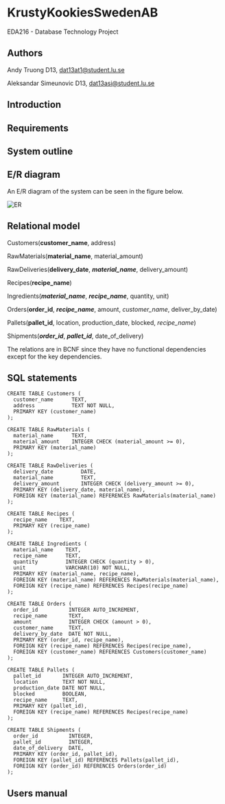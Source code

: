 # KrustyKookiesSwedenAB
EDA216 - Database Technology Project

## Authors
Andy Truong D13, dat13at1@student.lu.se

Aleksandar Simeunovic D13, dat13asi@student.lu.se

## Introduction

## Requirements

## System outline

## E/R diagram
An E/R diagram of the system can be seen in the figure below.

![ER](ER.png)

## Relational model
Customers(<strong>customer_name</strong>, address)

RawMaterials(<strong>material_name</strong>, material_amount)

RawDeliveries(<strong>delivery_date</strong>, <strong><em>material_name</em></strong>, delivery_amount)

Recipes(<strong>recipe_name</strong>)

Ingredients(<strong><em>material_name</em></strong>, <strong><em>recipe_name</em></strong>, quantity, unit)

Orders(<strong>order_id</strong>, <strong><em>recipe_name</em></strong>, amount, <em>customer_name</em>, deliver_by_date)

Pallets(<strong>pallet_id</strong>, location, production_date, blocked, <em>recipe_name</em>)

Shipments(<strong><em>order_id</em></strong>, <strong><em>pallet_id</em></strong>, date_of_delivery)

The relations are in BCNF since they have no functional dependencies except for the key dependencies.

## SQL statements
```
CREATE TABLE Customers (
  customer_name      TEXT,
  address            TEXT NOT NULL,
  PRIMARY KEY (customer_name)
);

CREATE TABLE RawMaterials (
  material_name      TEXT,
  material_amount    INTEGER CHECK (material_amount >= 0),
  PRIMARY KEY (material_name)
);

CREATE TABLE RawDeliveries (
  delivery_date         DATE,
  material_name         TEXT,
  delivery_amount       INTEGER CHECK (delivery_amount >= 0),
  PRIMARY KEY (delivery_date, material_name),
  FOREIGN KEY (material_name) REFERENCES RawMaterials(material_name)
);

CREATE TABLE Recipes (
  recipe_name    TEXT,
  PRIMARY KEY (recipe_name)
);

CREATE TABLE Ingredients (
  material_name    TEXT,
  recipe_name      TEXT,
  quantity         INTEGER CHECK (quantity > 0),
  unit             VARCHAR(10) NOT NULL,
  PRIMARY KEY (material_name, recipe_name),
  FOREIGN KEY (material_name) REFERENCES RawMaterials(material_name),
  FOREIGN KEY (recipe_name) REFERENCES Recipes(recipe_name)
);

CREATE TABLE Orders (
  order_id          INTEGER AUTO_INCREMENT,
  recipe_name       TEXT,
  amount            INTEGER CHECK (amount > 0),
  customer_name     TEXT,
  delivery_by_date  DATE NOT NULL,
  PRIMARY KEY (order_id, recipe_name),
  FOREIGN KEY (recipe_name) REFERENCES Recipes(recipe_name),
  FOREIGN KEY (customer_name) REFERENCES Customers(customer_name)
);

CREATE TABLE Pallets (
  pallet_id       INTEGER AUTO_INCREMENT,
  location        TEXT NOT NULL,
  production_date DATE NOT NULL,
  blocked         BOOLEAN,
  recipe_name     TEXT,
  PRIMARY KEY (pallet_id),
  FOREIGN KEY (recipe_name) REFERENCES Recipes(recipe_name)
);

CREATE TABLE Shipments (
  order_id          INTEGER,
  pallet_id         INTEGER,
  date_of_delivery  DATE,
  PRIMARY KEY (order_id, pallet_id),
  FOREIGN KEY (pallet_id) REFERENCES Pallets(pallet_id),
  FOREIGN KEY (order_id) REFERENCES Orders(order_id)
);
```

## Users manual
